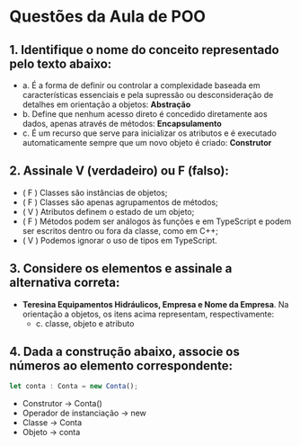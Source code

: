 # Questões da Aula de POO

## 1. Identifique o nome do conceito representado pelo texto abaixo:
- a. É a forma de definir ou controlar a complexidade baseada em características essenciais e pela supressão ou desconsideração de detalhes em orientação a objetos: **Abstração**
- b. Define que nenhum acesso direto é concedido diretamente aos dados, apenas através de métodos: **Encapsulamento**
- c. É um recurso que serve para inicializar os atributos e é executado automaticamente sempre que um novo objeto é criado: **Construtor**

## 2. Assinale V (verdadeiro) ou F (falso):
- ( F ) Classes são instâncias de objetos;
- ( F ) Classes são apenas agrupamentos de métodos;
- ( V ) Atributos definem o estado de um objeto;
- ( F ) Métodos podem ser análogos às funções e em TypeScript e podem ser escritos dentro ou fora da classe, como em C++;
- ( V ) Podemos ignorar o uso de tipos em TypeScript.

## 3. Considere os elementos e assinale a alternativa correta:
- **Teresina Equipamentos Hidráulicos, Empresa e Nome da Empresa**. Na orientação a objetos, os itens acima representam, respectivamente:
  - c. classe, objeto e atributo

## 4. Dada a construção abaixo, associe os números ao elemento correspondente:
```javascript
let conta : Conta = new Conta();
```

- Construtor → Conta()
- Operador de instanciação → new
- Classe → Conta
- Objeto → conta
